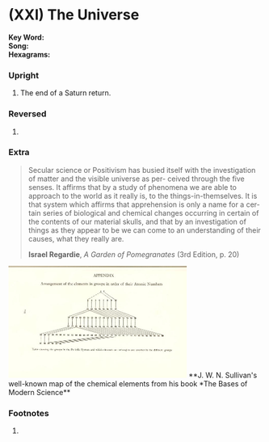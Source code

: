 # (XXI) The Universe

**Key Word:**   
**Song:**   
**Hexagrams:** 



### Upright

1) The end of a Saturn return.



### Reversed

1) 



### Extra﻿

>Secular science or Positivism has busied itself with the investigation of matter and the visible universe as per- ceived through the five senses. It affirms that by a study of phenomena we are able to approach to the world as it really is, to the things-in-themselves. It is that system which affirms that apprehension is only a name for a cer- tain series of biological and chemical changes occurring in certain of the contents of our material skulls, and that by an investigation of things as they appear to be we can come to an understanding of their causes, what they really are.
>
>**Israel Regardie**, *A Garden of Pomegranates* (3rd Edition, p. 20)

<img src="https://raw.githubusercontent.com/abuicke/tarot/master/major%20arcana/(21)%20The%20Universe/J.%20W.%20N.%20Sullivan's%20well-known%20map%20of%20the%20chemical%20elements.jpg" alt="Map of the Chemical Elements" width="70%"/>
**J. W. N. Sullivan's well-known map of the chemical elements from his book *The Bases of Modern Science**



### Footnotes

1. 


